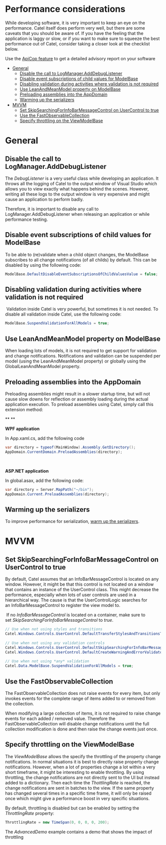 # Performance considerations

While developing software, it is very important to keep an eye on the performance. Catel itself does perform very well, but there are some caveats that you should be aware of. If you have the feeling that the application is laggy or slow, or if you want to make sure to squeeze the best performance out of Catel, consider taking a closer look at the checklist below.

Use the [ApiCop feature](ApiCop) to get a detailed advisory report on your software

-   [General](#Performanceconsiderations-General)
    -   [Disable the call to LogManager.AddDebugListener](#Performanceconsiderations-DisablethecalltoLogManager.AddDebugListener)
    -   [Disable event subscriptions of child values for ModelBase](#Performanceconsiderations-DisableeventsubscriptionsofchildvaluesforModelBase)
    -   [Disabling validation during activities where validation is not required](#Performanceconsiderations-Disablingvalidationduringactivitieswherevalidationisnotrequired)
    -   [Use LeanAndMeanModel property on ModelBase](#Performanceconsiderations-UseLeanAndMeanModelpropertyonModelBase)
    -   [Preloading assemblies into the AppDomain](#Performanceconsiderations-PreloadingassembliesintotheAppDomain)
    -   [Warming up the serializers](#Performanceconsiderations-Warminguptheserializers)
-   [MVVM](#Performanceconsiderations-MVVM)
    -   [Set SkipSearchingForInfoBarMessageControl on UserControl to true](#Performanceconsiderations-SetSkipSearchingForInfoBarMessageControlonUserControltotrue)
    -   [Use the FastObservableCollection](#Performanceconsiderations-UsetheFastObservableCollection)
    -   [Specify throttling on the ViewModelBase](#Performanceconsiderations-SpecifythrottlingontheViewModelBase)

# General

## Disable the call to LogManager.AddDebugListener

The *DebugListener* is a very useful class while developing an application. It throws all the logging of Catel to the output window of Visual Studio which allows you to view exactly what happens behind the scenes. However, writing all these logs to the output window is very expensive and might cause an application to perform badly.

Therefore, it is important to disable any call to LogManager.AddDebugListener when releasing an application or while performance testing.

## Disable event subscriptions of child values for ModelBase

To be able to (re)validate when a child object changes, the ModelBase subscribes to all change notifications (of all childs) by default. This can be disabled by using the following code:

``` {.java data-syntaxhighlighter-params="brush: java; gutter: false; theme: Confluence" data-theme="Confluence" style="brush: java; gutter: false; theme: Confluence"}
ModelBase.DefaultDisableEventSubscriptionsOfChildValuesValue = false;
```

## Disabling validation during activities where validation is not required

 Validation inside Catel is very powerful, but sometimes it is not needed. To disable all validation inside Catel, use the following code:

``` {.java data-syntaxhighlighter-params="brush: java; gutter: false; theme: Confluence" data-theme="Confluence" style="brush: java; gutter: false; theme: Confluence"}
ModelBase.SuspendValidationForAllModels = true;
```

## Use LeanAndMeanModel property on ModelBase

When loading lots of models, it is not required to get support for validation and change notifications. Notifications and validation can be suspended per model (using the LeanAndMeanModel property) or globally using the GlobalLeanAndMeanModel property.

## Preloading assemblies into the AppDomain

Preloading assemblies might result in a slower startup time, but will not cause slow downs for reflection or assembly loading during the actual application execution. To preload assemblies using Catel, simply call this extension method:

**
**

**WPF application**

In App.xaml.cs, add the following code

``` {.java data-syntaxhighlighter-params="brush: java; gutter: false; theme: Confluence" data-theme="Confluence" style="brush: java; gutter: false; theme: Confluence"}
var directory = typeof(MainWindow).Assembly.GetDirectory();
AppDomain.CurrentDomain.PreloadAssemblies(directory);
```

 

**ASP.NET application**

In global.asax, add the following code:

``` {.java data-syntaxhighlighter-params="brush: java; gutter: false; theme: Confluence" data-theme="Confluence" style="brush: java; gutter: false; theme: Confluence"}
var directory = Server.MapPath("~/bin");
AppDomain.Current.PreloadAssemblies(directory);
```

## Warming up the serializers

To improve performance for serialization, [warm up the serializers](https://catelproject.atlassian.net/wiki/display/CTL/Introduction+to+serialization#Introductiontoserialization-Warmingupserialization).

# MVVM

## Set SkipSearchingForInfoBarMessageControl on UserControl to true

By default, Catel assumes that an InfoBarMessageControl is located on any window. However, it might be that this control is not located on a window that contains an instance of the UserControl class. This might decrease the performance, especially when lots of user controls are used in a hierarchical way. The cause is that the UserControlLogic searches for an InfoBarMessageControl to register the view model to.

 If no *InfoBarMessageControl* is located on a container, make sure to set *SkipSearchingForInfoBarMessageControl* to *true*.

``` {.java data-syntaxhighlighter-params="brush: java; gutter: false; theme: Confluence" data-theme="Confluence" style="brush: java; gutter: false; theme: Confluence"}
// Use when not using styles and transitions
Catel.Windows.Controls.UserControl.DefaultTransferStylesAndTransitionsToViewModelGridValue = false; 
 
// Use when not using any validation controls
Catel.Windows.Controls.UserControl.DefaultSkipSearchingForInfoBarMessageControlValue = true;
Catel.Windows.Controls.UserControl.DefaultCreateWarningAndErrorValidatorForViewModelValue = false;
 
// Use when not using *any* validation
Catel.Data.ModelBase.SuspendValidationForAllModels = true;
```

## Use the FastObservableCollection

The FastObservableCollection does not raise events for every item, but only invokes events for the complete range of items added to or removed from the collection.

When modifying a large collection of items, it is not required to raise change events for each added / removed value. Therefore the FastObservableCollection will disable change notifications until the full collection modification is done and then raise the change events just once.

## Specify throttling on the ViewModelBase

The *ViewModelBase* allows the specify the throttling of the property change notifications. In normal situations it is best to directly raise property change notifications. However, when a lot of properties change a lot within a very short timeframe, it might be interesting to enable throttling. By using throttling, the change notifications are not directly sent to the UI but instead added to a dictionary. Then each time the *ThottlingRate* is reached, the change notifications are sent in batches to the view. If the same property has changed several times in a specific time frame, it will only be raised once which might give a performance boost in very specific situations.

By default, throttling is disabled but can be enabled by setting the *ThrottlingRate* property:

``` {.java data-syntaxhighlighter-params="brush: java; gutter: false; theme: Confluence" data-theme="Confluence" style="brush: java; gutter: false; theme: Confluence"}
ThrottlingRate = new TimeSpan(0, 0, 0, 0, 200);
```

The *AdvancedDemo* example contains a demo that shows the impact of throttling

